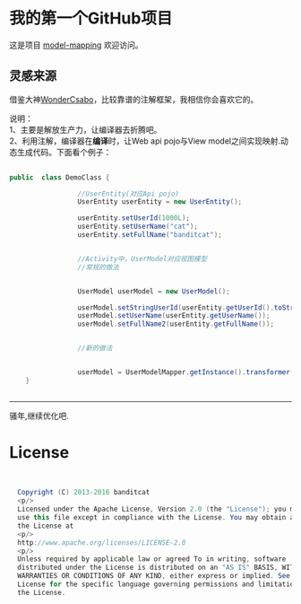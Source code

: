 

# 我的第一个GitHub项目

这是项目 [model-mapping](https://github.com/ychuangxiao/model-mapping)
欢迎访问。

灵感来源
-----------------------------------
  借鉴大神[WonderCsabo](https://github.com/excilys/androidannotations)，比较靠谱的注解框架，我相信你会喜欢它的。

说明：<br />
1、主要是解放生产力，让编译器去折腾吧。<br />
2、利用注解，编译器在<b>编译</b>时，让Web api pojo与View model之间实现映射.动态生成代码。下面看个例子：<br />

```java  
   
public  class DemoClass {

                 //UserEntity(对应Api pojo)
                 UserEntity userEntity = new UserEntity();

                 userEntity.setUserId(1000L);
                 userEntity.setUserName("cat");
                 userEntity.setFullName("banditcat");


                 //Activity中，UserModel对应视图模型
                 //常规的做法


                 UserModel userModel = new UserModel();

                 userModel.setStringUserId(userEntity.getUserId().toString());//还需要判断类型
                 userModel.setUserName(userEntity.getUserName());
                 userModel.setFullName2(userEntity.getFullName());


                 //新的做法


                 userModel = UserModelMapper.getInstance().transformer(userEntity);//主要是把这些硬编码的方式,通过注解的方式减轻体力
    }
   
```


-----------------------------------
骚年,继续优化吧.

# License

```java  
   

  Copyright (C) 2013-2016 banditcat
  <p/>
  Licensed under the Apache License, Version 2.0 (the "License"); you may not
  use this file except in compliance with the License. You may obtain a copy of
  the License at
  <p/>
  http://www.apache.org/licenses/LICENSE-2.0
  <p/>
  Unless required by applicable law or agreed To in writing, software
  distributed under the License is distributed on an "AS IS" BASIS, WITHOUT
  WARRANTIES OR CONDITIONS OF ANY KIND, either express or implied. See the
  License for the specific language governing permissions and limitations under
  the License.
 
   
```